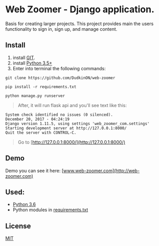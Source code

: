 # Web Zoomer - Django application. 

Basis for creating larger projects. This project provides 
main the users functionality to sign in, sign up, and manage content.

## Install
1. install  [GIT](https://git-scm.com/downloads).
2. install [Python 3.5+](https://www.python.org/downloads/)
2. Enter into terminal the following commands:

```git
git clone https://github.com/DudkinON/web-zoomer
```
```
pip install -r requirements.txt
```

```
python manage.py runserver
```

> After, it will run flask api and you'll see text like this:

```
System check identified no issues (0 silenced).
December 20, 2017 - 04:24:19
Django version 1.11.5, using settings 'web_zoomer_com.settings'
Starting development server at http://127.0.0.1:8000/
Quit the server with CONTROL-C.
```

> Go to [http://127.0.0.1:8000/](http://127.0.0.1:8000/)

## Demo
Demo you can see it here: [www.web-zoomer.com](http://web-zoomer.com)

## Used:

* [Python 3.6](https://www.python.org/downloads/)
* Python modules in [requirements.txt](items_catalog/requirements.txt)

## License

[MIT](LICENSE)